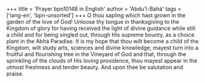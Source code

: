 +++
title = 'Prayer bpn10148 in English'
author = 'Abdu'l-Bahá'
tags = ['lang-en', 'bpn-unsorted']
+++
O thou sapling which hast grown in the garden of the love of God!
Unloose thy tongue in thanksgiving to the Kingdom of glory for having received the light of divine guidance while still a child and for being singled out, through His supreme bounty, as a choice plant in the Abhá Paradise. It is my hope that thou wilt become a child of the Kingdom, wilt study arts, sciences and divine knowledge, mayest turn into a fruitful and flourishing tree in the Vineyard of God and that, through the sprinkling of the clouds of His loving providence, thou mayest appear in the utmost freshness and tender beauty.
And upon thee be salutation and praise.
